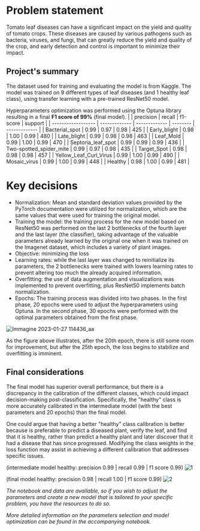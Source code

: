 # Problem statement
Tomato leaf diseases can have a significant impact on the yield and quality of tomato crops. 
These diseases are caused by various pathogens such as bacteria, viruses, and fungi, 
that can greatly reduce the yield and quality of the crop, and early detection and control is important to minimize their impact.

## Project's summary

The dataset used for training and evaluating the model is from Kaggle.
The model was trained on 9 different types of leaf diseases (and 1 healthy leaf class), using transfer learning with a pre-trained ResNet50 model. 

Hyperparameters optimization was performed using the Optuna library resulting in a final **F1 score of 99%** (final model). 
|                                  | precision     | recall        | f1-score |  support      |
| ------------------               | ------------- | ------------- | -------- | ------------- |
| Bacterial_spot                   | 0.99          | 0.97          | 0.98     | 425           |
| Early_blight                     | 0.98          | 1.00          | 0.99     | 480           |
| Late_blight                      | 0.99          | 0.98          | 0.98     | 463           |
| Leaf_Mold                        | 0.99          | 1.00          | 0.99     | 470           |
| Septoria_leaf_spot               | 0.99          | 0.99          | 0.99     | 436           |
| Two-spotted_spider_mite          | 0.99          | 0.97          | 0.98     | 435           |
| Target_Spot                      | 0.98          | 0.98          | 0.98     | 457           |
| Yellow_Leaf_Curl_Virus           | 0.99          | 1.00          | 0.99     | 490           |
| Mosaic_virus                     | 0.99          | 1.00          | 0.99     | 448           |
| Healthy                          | 0.98          | 1.00          | 0.99     | 481           |


# Key decisions
* Normalization: Mean and standard deviation values provided by the PyTorch documentation were utilized for normalization, which are the same values that were used for training the original model.
* Training the model: the training process for the new model based on ResNet50 was performed on the last 2 bottlenecks of the fourth layer and the last layer (the classifier), taking advantage of the valuable parameters already learned by the original one when it was trained on the Imagenet dataset, which includes a variety of plant images.
* Objective: minimizing the loss
* Learning rates: while the last layer was changed to reinitialize its parameters, the 2 bottlenecks were trained with lowers learning rates to prevent altering too much the already acquired information.
* Overfitting: the use of data augmentation and visualizations was implemented to prevent overfitting, plus ResNet50 implements batch normalization. 
* Epochs: The training process was divided into two phases. In the first phase, 20 epochs were used to adjust the hyperparameters using Optuna. In the second phase, 30 epochs were performed with the optimal parameters obtained from the first phase.

![Immagine 2023-01-27 114436_aa](https://user-images.githubusercontent.com/105851039/215067687-872757d2-6f3d-4c93-ad55-e9d74cee796f.png)

As the figure above illustrates, after the 20th epoch, there is still some room for improvement, but after the 25th epoch, the loss begins to stabilize and overfitting is imminent.

## Final considerations
The final model has superior overall performance, but there is a discrepancy in the calibration of the different classes, which could impact decision-making post-classification. Specifically, the "healthy" class is more accurately calibrated in the intermediate model (with the best parameters and 20 epochs) than the final model. 

One could argue that having a better "healthy" class calibration is better because is preferable to predict a diseased plant, verify the leaf,
and find that it is healthy, rather than predict a healthy plant and later discover that it had a disease that has since progressed. Modifying
the class weights in the loss function may assist in achieving a different calibration that addresses specific issues.

(intermediate model healthy: precision 0.99 | recall 0.99 | f1 score 0.99)
![1](https://user-images.githubusercontent.com/105851039/235435087-cbdafd5a-d8f9-4d02-8039-3d343e651ac6.jpg)

(final model healthy: precision 0.98 | recall 1.00 | f1 score 0.99)
![2](https://user-images.githubusercontent.com/105851039/235435361-aa71a106-9a09-4aa1-8378-b0f4f2ed2184.jpg)


*The notebook and data are available, so if you wish to adjust the parameters and create a new model that is tailored to your specific problem, you have the resources to do so.*

*More detailed information on the parameters selection and model optimization can be found in the accompanying notebook.* 
